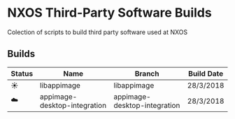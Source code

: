 # NXOS Third-Party Software Builds
Colection of scripts to build third party software used at NXOS

## Builds

Status | Name | Branch | Build Date 
------------ | ------------- | ------------- | -------------
:sunny: | libappimage | libappimage | 28/3/2018
:cloud: | appimage-desktop-integration | appimage-desktop-integration |  28/3/2018 